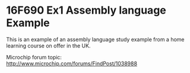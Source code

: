16F690 Ex1 Assembly language Example
====================================

This is an example of an assembly language study example from a home learning course on offer in the UK.

Microchip forum topic: http://www.microchip.com/forums/FindPost/1038988
